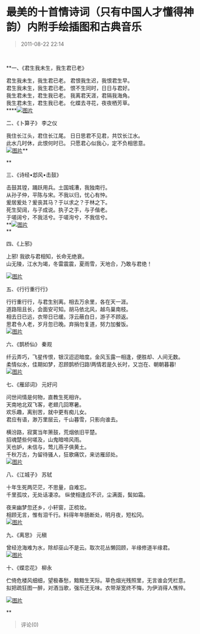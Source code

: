 # 最美的十首情诗词（只有中国人才懂得神韵）内附手绘插图和古典音乐
> 2011-08-22 22:14


 

**一、《君生我未生，我生君已老》  
  
君生我未生，我生君已老。 君恨我生迟，我恨君生早。  
君生我未生，我生君已老。 恨不生同时，日日与君好。  
我生君未生，君生我已老。 我离君天涯，君隔我海角。  
我生君未生，君生我已老。 化蝶去寻花，夜夜栖芳草。  
****[![图片](https://pan.4a1801.life/d/Onedrive-4A1801/%E4%B8%AA%E4%BA%BA%E5%BB%BA%E7%AB%99/public/Qzone_wyf/Blogs/images/B33FA1DF.webp)](https://pan.4a1801.life/d/Onedrive-4A1801/%E4%B8%AA%E4%BA%BA%E5%BB%BA%E7%AB%99/public/Qzone_wyf/Blogs/images/B33FA1DF.webp)  
  
  
二、《卜算子》 李之仪  
  
我住长江头，君住长江尾。 日日思君不见君，共饮长江水。  
此水几时休，此恨何时已。 只愿君心似我心，定不负相思意。  
[![图片](https://pan.4a1801.life/d/Onedrive-4A1801/%E4%B8%AA%E4%BA%BA%E5%BB%BA%E7%AB%99/public/Qzone_wyf/Blogs/images/3DEB3F66.webp)](https://pan.4a1801.life/d/Onedrive-4A1801/%E4%B8%AA%E4%BA%BA%E5%BB%BA%E7%AB%99/public/Qzone_wyf/Blogs/images/3DEB3F66.webp)**

**

  
  
三、《诗经•邶风•击鼓》  
  
击鼓其镗，踊跃用兵。土国城漕，我独南行。  
从孙子仲，平陈与宋。不我以归，忧心有忡。  
爰居爰处？爰丧其马？于以求之？于林之下。  
死生契阔，与子成说。执子之手，与子偕老。  
于嗟阔兮，不我活兮。于嗟洵兮，不我信兮。  
**[![图片](https://pan.4a1801.life/d/Onedrive-4A1801/%E4%B8%AA%E4%BA%BA%E5%BB%BA%E7%AB%99/public/Qzone_wyf/Blogs/images/CA350F03.webp)](https://pan.4a1801.life/d/Onedrive-4A1801/%E4%B8%AA%E4%BA%BA%E5%BB%BA%E7%AB%99/public/Qzone_wyf/Blogs/images/CA350F03.webp)  
**  
  
四、《上邪》  
  
上邪! 我欲与君相知，长命无绝衰。  
山无陵，江水为竭，冬雷震震，夏雨雪，天地合，乃敢与君绝！  
  
[![图片](https://pan.4a1801.life/d/Onedrive-4A1801/%E4%B8%AA%E4%BA%BA%E5%BB%BA%E7%AB%99/public/Qzone_wyf/Blogs/images/E799372F.webp)](https://pan.4a1801.life/d/Onedrive-4A1801/%E4%B8%AA%E4%BA%BA%E5%BB%BA%E7%AB%99/public/Qzone_wyf/Blogs/images/E799372F.webp)

  
  
五、《行行重行行》  
  
行行重行行，与君生别离。相去万余里，各在天一涯。  
道路阻且长，会面安可知。胡马依北风，越鸟巢南枝。  
相去日已远，衣带日已缓。浮云蔽白日，游子不顾返。  
思君令人老，岁月忽已晚。弃捐勿复道，努力加餐饭。  
[![图片](https://pan.4a1801.life/d/Onedrive-4A1801/%E4%B8%AA%E4%BA%BA%E5%BB%BA%E7%AB%99/public/Qzone_wyf/Blogs/images/68AEC0B4.webp)](https://pan.4a1801.life/d/Onedrive-4A1801/%E4%B8%AA%E4%BA%BA%E5%BB%BA%E7%AB%99/public/Qzone_wyf/Blogs/images/68AEC0B4.webp)  
  
  
六、《鹊桥仙》 秦观  
  
纤云弄巧，飞星传恨，银汉迢迢暗度。金风玉露一相逢，便胜却、人间无数。  
柔情似水，佳期如梦，忍顾鹊桥归路!两情若是久长时，又岂在、朝朝暮暮!  
[![图片](https://pan.4a1801.life/d/Onedrive-4A1801/%E4%B8%AA%E4%BA%BA%E5%BB%BA%E7%AB%99/public/Qzone_wyf/Blogs/images/F28867B8.webp)](https://pan.4a1801.life/d/Onedrive-4A1801/%E4%B8%AA%E4%BA%BA%E5%BB%BA%E7%AB%99/public/Qzone_wyf/Blogs/images/F28867B8.webp)  
  
  
七、《雁邱词》 元好问  
  
问世间情是何物，直教生死相许。  
天南地北双飞客，老翅几回寒暑。  
欢乐趣，离别苦，就中更有痴儿女。  
君应有语，渺万里层云，千山暮雪，只影向谁去。  
  
横汾路，寂寞当年箫鼓，荒烟依旧平楚。  
招魂楚些何嗟及，山鬼暗啼风雨。  
天也妒，未信与，莺儿燕子俱黄土。  
千秋万古，为留待骚人，狂歌痛饮，来访雁邱处。  
[![图片](https://pan.4a1801.life/d/Onedrive-4A1801/%E4%B8%AA%E4%BA%BA%E5%BB%BA%E7%AB%99/public/Qzone_wyf/Blogs/images/6382BFCD.gif)](https://pan.4a1801.life/d/Onedrive-4A1801/%E4%B8%AA%E4%BA%BA%E5%BB%BA%E7%AB%99/public/Qzone_wyf/Blogs/images/6382BFCD.gif)  
  
  
八、《江城子》 苏轼  
  
十年生死两茫茫，不思量，自难忘。  
千里孤坟，无处话凄凉。 纵使相逢应不识，尘满面，鬓如霜。  
  
夜来幽梦忽还乡，小轩窗，正梳妆。  
相顾无言，惟有泪千行。料得年年肠断处，明月夜，短松冈。  
[![图片](https://pan.4a1801.life/d/Onedrive-4A1801/%E4%B8%AA%E4%BA%BA%E5%BB%BA%E7%AB%99/public/Qzone_wyf/Blogs/images/C2C7D8FD.gif)](https://pan.4a1801.life/d/Onedrive-4A1801/%E4%B8%AA%E4%BA%BA%E5%BB%BA%E7%AB%99/public/Qzone_wyf/Blogs/images/C2C7D8FD.gif)  
  
  
九、《离思》 元稹  
  
曾经沧海难为水，除却巫山不是云。取次花丛懒回顾，半缘修道半缘君。  
[![图片](https://pan.4a1801.life/d/Onedrive-4A1801/%E4%B8%AA%E4%BA%BA%E5%BB%BA%E7%AB%99/public/Qzone_wyf/Blogs/images/9B2AC42D.webp)](https://pan.4a1801.life/d/Onedrive-4A1801/%E4%B8%AA%E4%BA%BA%E5%BB%BA%E7%AB%99/public/Qzone_wyf/Blogs/images/9B2AC42D.webp)  
  
  
十、《蝶恋花》 柳永  
  
伫倚危楼风细细，望极春愁，黯黯生天际。草色烟光残照里，无言谁会凭栏意。  
拟把疏狂图一醉，对酒当歌，强乐还无味。衣带渐宽终不悔，为伊消得人憔悴。

[![图片](https://pan.4a1801.life/d/Onedrive-4A1801/%E4%B8%AA%E4%BA%BA%E5%BB%BA%E7%AB%99/public/Qzone_wyf/Blogs/images/078AEB97.webp)](https://pan.4a1801.life/d/Onedrive-4A1801/%E4%B8%AA%E4%BA%BA%E5%BB%BA%E7%AB%99/public/Qzone_wyf/Blogs/images/078AEB97.webp)

**
> 评论(0)

